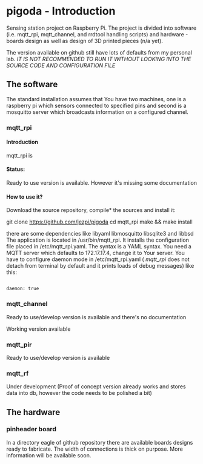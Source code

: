# pigoda - Introduction
Sensing station project on Raspberry Pi. The project is divided into
software (i.e. mqtt_rpi, mqtt_channel, and rrdtool handling scripts) and
hardware - boards design as well as design of 3D printed pieces (n/a yet).

The version available on github still have lots of defaults from my
personal lab. *IT IS NOT RECOMMENDED TO RUN IT WITHOUT LOOKING INTO
THE SOURCE CODE AND CONFIGURATION FILE*


## The software
The standard installation assumes that You have two machines, one is a 
raspberry pi which sensors connected to specified pins and second is
a mosquitto server which broadcasts information on a configured channel.
### mqtt_rpi
#### Introduction

mqtt_rpi is 
#### Status:
Ready to use version is available. However it's missing some documentation

#### How to use it?
Download the source repository, compile* the sources and install it:

git clone https://github.com/jezpi/pigoda
cd mqtt_rpi
make && make install

there are some dependencies like libyaml libmosquitto libsqlite3 and libbsd
The application is located in /usr/bin/mqtt_rpi. It installs the configuration
file placed in /etc/mqtt_rpi.yaml. The syntax is a YAML syntax. You need a MQTT
server which defaults to 172.17.17.4, change it to Your server. You have to configure
daemon mode in /etc/mqtt_rpi.yaml ( *mqtt_rpi* does not detach from terminal by default and it prints loads
of debug messages) like this:

<code>
daemon: true
</code>

### mqtt_channel
Ready to use/develop version is available and there's no documentation 

Working version available

### mqtt_pir

Ready to use/develop version is available

### mqtt_rf
Under development (Proof of concept version already works and stores data into db, however
the code needs to be polished a bit)

## The hardware
### pinheader board
In a directory eagle of github repository there are available boards designs ready to fabricate.
The width of connections is thick on purpose. More information will be available soon.

